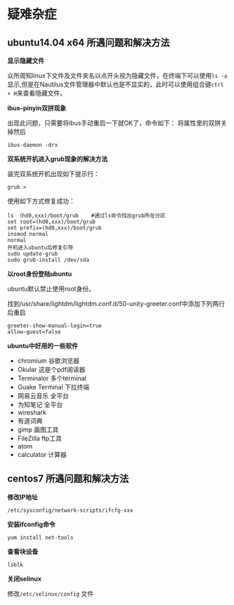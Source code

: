 疑难杂症
========
ubuntu14.04 x64 所遇问题和解决方法
---------------------------------

**显示隐藏文件**

众所周知linux下文件及文件夹名以点开头视为隐藏文件，在终端下可以使用`ls -a`显示,但是在Nautilus文件管理器中默认也是不显实的，此时可以使用组合键`ctrl + H`来查看隐藏文件。

**ibus-pinyin双拼现象**

出现此问题，只需要将ibus手动重启一下就OK了，命令如下：
    将属性里的双拼关掉然后

    ibus-daemon -drx

**双系统开机进入grub现象的解决方法**

装完双系统开机出现如下提示行：

    grub >

 使用如下方式修复成功：

    ls （hd0,xxx)/boot/grub    #通过ls命令找出grub所在分区
    set root=(hd0,xxx)/boot/grub
    set prefix=(hd0,xxx)/boot/grub
    insmod normal
    normal
    开机进入ubuntu后修复引导
    sudo update-grub
    sudo grub-install /dev/sda

**以root身份登陆ubuntu**

ubuntu默认禁止使用root身份。

找到/usr/share/lightdm/lightdm.conf.d/50-unity-greeter.conf中添加下列两行后重启

    greeter-show-manual-login=true
    allow-guest=false

**ubuntu中好用的一些软件**

- chromium 谷歌浏览器
- Okular 这是个pdf阅读器
- Terminalor 多个terminal
- Guake Terminal 下拉终端
- 网易云音乐 全平台
- 为知笔记 全平台
- wireshark
- 有道词典
- gimp 画图工具
- FileZilla ftp工具
- atom
- calculator 计算器

centos7 所遇问题和解决方法
---------------------------------
**修改IP地址**

`/etc/sysconfig/network-scripts/ifcfg-xxx`

**安装ifconfig命令**

`yum install net-tools`

**查看块设备**

`lsblk`

**关闭selinux**

修改`/etc/selinux/config` 文件
